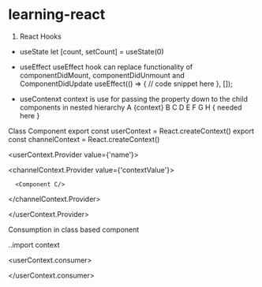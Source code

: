 # learning-react
1. React Hooks 
*  useState
   let [count, setCount] = useState(0)
   
* useEffect
  useEffect hook can replace functionality of componentDidMount, componentDidUnmount and ComponentDidUpdate 
useEffect(() => {
  // code snippet here
}, [<dependancies>]);

* useContenxt
context is use for passing the property down to the child components in nested hierarchy
        A  {context} 
B       C       D 
E       F       G 
                H { needed here } 
                
Class Component
export const userContext = React.createContext()
export const channelContext = React.createContext()

<userContext.Provider value={'name'}> 

   <channelContext.Provider value={'contextValue'}>
   
      <Component C/>
      
   </channelContext.Provider>
   
</userContext.Provider>

Consumption in class based component 

..import context 

<userContext.consumer>

   <Component F>

</userContext.consumer>
